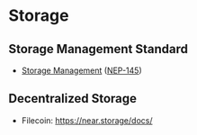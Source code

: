 # Storage


## Storage Management Standard

- [Storage Management](https://nomicon.io/Standards/StorageManagement.html) ([NEP-145](https://github.com/near/NEPs/discussions/145))


## Decentralized Storage

- Filecoin: https://near.storage/docs/